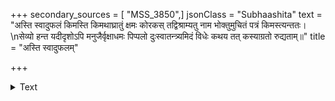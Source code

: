 +++
secondary_sources = [ "MSS_3850",]
jsonClass = "Subhaashita"
text = "अस्ति स्वादुफलं किमस्ति किमथाघ्रातुं क्षमः कोरकस् तद्विश्राम्यतु नाम भोक्तुमुचितं पत्रं किमस्त्यन्ततः।  \nसेव्यो हन्त यदीदृशोऽपि मनुजैर्वृक्षाधमः पिप्पलो दुःस्वातन्त्र्यमिदं विधेः कथय तत् कस्याग्रतो रुद्यताम्॥"
title = "अस्ति स्वादुफलम्"

+++

<details><summary>Text</summary>

अस्ति स्वादुफलं किमस्ति किमथाघ्रातुं क्षमः कोरकस् तद्विश्राम्यतु नाम भोक्तुमुचितं पत्रं किमस्त्यन्ततः।  
सेव्यो हन्त यदीदृशोऽपि मनुजैर्वृक्षाधमः पिप्पलो दुःस्वातन्त्र्यमिदं विधेः कथय तत् कस्याग्रतो रुद्यताम्॥
</details>
